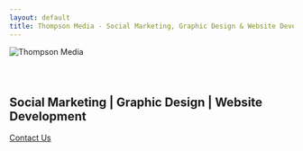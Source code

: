 ```yaml
---
layout: default
title: Thompson Media - Social Marketing, Graphic Design & Website Development
---
```


<section id="intro">
  <div class="container">
    <div class="row">
      <div class="column">
        <img src="{{ '/assets/img/logo.png' | relative_url }}" alt="Thompson Media" style="max-height: 75px;margin-bottom: 40px;">
        <h1>Social Marketing | Graphic Design | Website Development</h1>
        <a class="button button-outline" href="mailto:info@thompsonmedia.co" style="style="margin-top: 30px;border-color:#fff;padding:15px 20px;">Contact Us</a>
      </div>
  </div>
